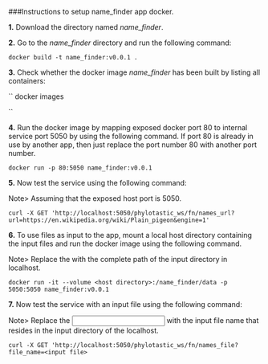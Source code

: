 ###Instructions to setup name_finder app docker. 

**1.** Download the directory named *name_finder*.

**2.** Go to the *name_finder* directory and run the following command:

``
docker build -t name_finder:v0.0.1 .
``

**3.** Check whether the docker image *name_finder* has been built by listing all containers:

``
docker images

``

**4.** Run the docker image by mapping exposed docker port 80 to internal service port 5050 by using the following command. If port 80 is already in use by another app, then just replace the port number 80 with another port number.

``
docker run -p 80:5050 name_finder:v0.0.1
``

**5.** Now test the service using the following command:

Note> Assuming that the exposed host port is 5050. 
 
``
curl -X GET 'http://localhost:5050/phylotastic_ws/fn/names_url?url=https://en.wikipedia.org/wiki/Plain_pigeon&engine=1'
``

**6.**  To use files as input to the app, mount a local host directory containing the input files and run the docker image using the following command.

Note> Replace the <host directory> with the complete path of the input directory in localhost.

``
docker run -it --volume <host directory>:/name_finder/data -p 5050:5050 name_finder:v0.0.1
``

**7.** Now test the service with an input file using the following command:

Note> Replace the <input file> with the input file name that resides in the input directory of the localhost.

``
curl -X GET 'http://localhost:5050/phylotastic_ws/fn/names_file?file_name=<input file>
``

